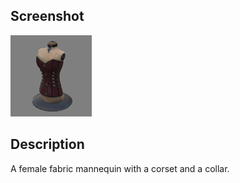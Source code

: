 ## Screenshot

![screenshot](screenshot/screenshot.jpg)

## Description

A female fabric mannequin with a corset and a collar.